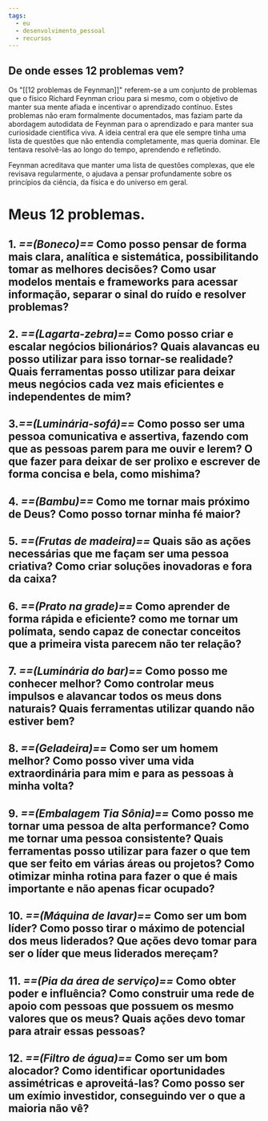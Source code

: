 ```yaml
---
tags:
  - eu
  - desenvolvimento_pessoal
  - recursos
---
```


## De onde esses 12 problemas vem?

Os "[[12 problemas de Feynman]]" referem-se a um conjunto de problemas que o físico Richard Feynman criou para si mesmo, com o objetivo de manter sua mente afiada e incentivar o aprendizado contínuo. Estes problemas não eram formalmente documentados, mas faziam parte da abordagem autodidata de Feynman para o aprendizado e para manter sua curiosidade científica viva. A ideia central era que ele sempre tinha uma lista de questões que não entendia completamente, mas queria dominar. Ele tentava resolvê-las ao longo do tempo, aprendendo e refletindo.

Feynman acreditava que manter uma lista de questões complexas, que ele revisava regularmente, o ajudava a pensar profundamente sobre os princípios da ciência, da física e do universo em geral.

# Meus 12 problemas. 

## 1. *==(Boneco)==* Como posso pensar de forma mais clara, analítica e sistemática, possibilitando tomar as melhores decisões? Como usar modelos mentais e frameworks para acessar informação, separar o sinal do ruído e resolver problemas?

## 2. *==(Lagarta-zebra)==* Como posso criar e escalar negócios bilionários? Quais alavancas eu posso utilizar para isso tornar-se realidade? Quais ferramentas posso utilizar para deixar meus negócios cada vez mais eficientes e independentes de mim?

## 3.*==(Luminária-sofá)==* Como posso ser uma pessoa comunicativa e assertiva, fazendo com que as pessoas parem para me ouvir e lerem? O que fazer para deixar de ser prolixo e escrever de forma concisa e bela, como mishima?

## 4. *==(Bambu)==* Como me tornar mais próximo de Deus? Como posso tornar minha fé maior? 

## 5. *==(Frutas de madeira)==* Quais são as ações necessárias que me façam ser uma pessoa criativa? Como criar soluções inovadoras e fora da caixa?

## 6. *==(Prato na grade)==* Como aprender de forma  rápida e eficiente? como me tornar um polímata, sendo capaz de conectar conceitos que a primeira vista parecem não ter relação? 

## 7. *==(Luminária do bar)==* Como posso me conhecer melhor? Como controlar meus impulsos e alavancar todos os meus dons naturais? Quais ferramentas utilizar quando não estiver bem?

## 8. *==(Geladeira)==* Como ser um homem melhor? Como posso viver uma vida extraordinária para mim e para as pessoas à minha volta?

## 9. *==(Embalagem Tia Sônia)==* Como posso me tornar uma pessoa de alta performance? Como me tornar uma pessoa consistente? Quais ferramentas posso utilizar para fazer o que tem que ser feito em várias áreas ou projetos? Como otimizar minha rotina para fazer o que é mais importante e não apenas ficar ocupado?

## 10. *==(Máquina de lavar)==* Como ser um bom líder? Como posso tirar o máximo de potencial dos meus liderados? Que ações devo tomar para ser o líder que meus liderados mereçam?

## 11. *==(Pia da área de serviço)==* Como obter poder e influência? Como construir uma rede de apoio com pessoas  que possuem os mesmo valores que os meus? Quais ações devo tomar para atrair essas pessoas?

## 12. *==(Filtro de água)==* Como ser um bom alocador? Como identificar oportunidades assimétricas e aproveitá-las? Como posso ser um exímio investidor, conseguindo ver o que a maioria não vê?


